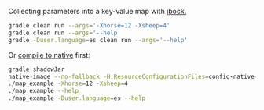 Collecting parameters into a key-value map with [jbock.](https://github.com/h908714124/jbock)

````sh
gradle clean run --args='-Xhorse=12 -Xsheep=4'
gradle clean run --args='--help'
gradle -Duser.language=es clean run --args='--help'
````

Or [compile to native](https://github.com/oracle/graal/releases) first:

````sh
gradle shadowJar
native-image --no-fallback -H:ResourceConfigurationFiles=config-native-image/resource-config.json -jar build/libs/jbock-map-example-all.jar map_example
./map_example -Xhorse=12 -Xsheep=4
./map_example --help
./map_example -Duser.language=es --help
````

